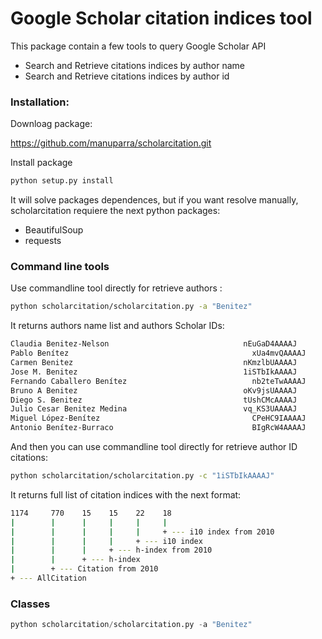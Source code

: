 Google Scholar citation indices tool
====================================

This package contain a few tools to query Google Scholar API

* Search and Retrieve citations indices by author name
* Search and Retrieve citations indices by author id


### Installation:

Downloag package:

https://github.com/manuparra/scholarcitation.git


Install package
```bash
python setup.py install
```

It will solve packages dependences, but if you want resolve manually, scholarcitation requiere the next python packages:

* BeautifulSoup
* requests

### Command line tools

Use commandline tool directly for retrieve authors :

```bash
python scholarcitation/scholarcitation.py -a "Benitez"
```
It returns authors name list and authors Scholar IDs:

```bash
Claudia Benitez-Nelson                            	nEuGaD4AAAAJ
Pablo Benítez                                    	  xUa4mvQAAAAJ
Carmen Benitez                                    	nKmzlbUAAAAJ
Jose M. Benitez                                   	1iSTbIkAAAAJ
Fernando Caballero Benítez                       	  nb2teTwAAAAJ
Bruno A Benitez                                   	oKv9jsUAAAAJ
Diego S. Benitez                                  	tUshCMcAAAAJ
Julio Cesar Benitez Medina                        	vq_KS3UAAAAJ
Miguel López-Benítez                            	  CPeHC9IAAAAJ
Antonio Benítez-Burraco                          	  BIgRcW4AAAAJ
```

And then you can use commandline tool directly for retrieve author ID citations:
```bash
python scholarcitation/scholarcitation.py -c "1iSTbIkAAAAJ"
```
It returns full list of citation indices with the next format:

```bash
1174     770    15    15    22    18
|        |      |     |     |     |
|        |      |     |     |     + --- i10 index from 2010
|        |      |     |     + --- i10 index
|        |      |     + --- h-index from 2010
|        |      + --- h-index
|        + --- Citation from 2010
+ --- AllCitation
```

### Classes

```python
python scholarcitation/scholarcitation.py -a "Benitez"
```






